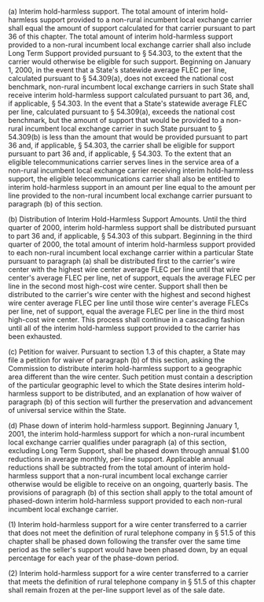 (a) Interim hold-harmless support. The total amount of interim hold-harmless support provided to a non-rural incumbent local exchange carrier shall equal the amount of support calculated for that carrier pursuant to part 36 of this chapter. The total amount of interim hold-harmless support provided to a non-rural incumbent local exchange carrier shall also include Long Term Support provided pursuant to § 54.303, to the extent that the carrier would otherwise be eligible for such support. Beginning on January 1, 2000, in the event that a State's statewide average FLEC per line, calculated pursuant to § 54.309(a), does not exceed the national cost benchmark, non-rural incumbent local exchange carriers in such State shall receive interim hold-harmless support calculated pursuant to part 36, and, if applicable, § 54.303. In the event that a State's statewide average FLEC per line, calculated pursuant to § 54.309(a), exceeds the national cost benchmark, but the amount of support that would be provided to a non-rural incumbent local exchange carrier in such State pursuant to § 54.309(b) is less than the amount that would be provided pursuant to part 36 and, if applicable, § 54.303, the carrier shall be eligible for support pursuant to part 36 and, if applicable, § 54.303. To the extent that an eligible telecommunications carrier serves lines in the service area of a non-rural incumbent local exchange carrier receiving interim hold-harmless support, the eligible telecommunications carrier shall also be entitled to interim hold-harmless support in an amount per line equal to the amount per line provided to the non-rural incumbent local exchange carrier pursuant to paragraph (b) of this section.

(b) Distribution of Interim Hold-Harmless Support Amounts. Until the third quarter of 2000, interim hold-harmless support shall be distributed pursuant to part 36 and, if applicable, § 54.303 of this subpart. Beginning in the third quarter of 2000, the total amount of interim hold-harmless support provided to each non-rural incumbent local exchange carrier within a particular State pursuant to paragraph (a) shall be distributed first to the carrier's wire center with the highest wire center average FLEC per line until that wire center's average FLEC per line, net of support, equals the average FLEC per line in the second most high-cost wire center. Support shall then be distributed to the carrier's wire center with the highest and second highest wire center average FLEC per line until those wire center's average FLECs per line, net of support, equal the average FLEC per line in the third most high-cost wire center. This process shall continue in a cascading fashion until all of the interim hold-harmless support provided to the carrier has been exhausted.

(c) Petition for waiver. Pursuant to section 1.3 of this chapter, a State may file a petition for waiver of paragraph (b) of this section, asking the Commission to distribute interim hold-harmless support to a geographic area different than the wire center. Such petition must contain a description of the particular geographic level to which the State desires interim hold-harmless support to be distributed, and an explanation of how waiver of paragraph (b) of this section will further the preservation and advancement of universal service within the State.

(d) Phase down of interim hold-harmless support. Beginning January 1, 2001, the interim hold-harmless support for which a non-rural incumbent local exchange carrier qualifies under paragraph (a) of this section, excluding Long Term Support, shall be phased down through annual $1.00 reductions in average monthly, per-line support. Applicable annual reductions shall be subtracted from the total amount of interim hold-harmless support that a non-rural incumbent local exchange carrier otherwise would be eligible to receive on an ongoing, quarterly basis. The provisions of paragraph (b) of this section shall apply to the total amount of phased-down interim hold-harmless support provided to each non-rural incumbent local exchange carrier.

(1) Interim hold-harmless support for a wire center transferred to a carrier that does not meet the definition of rural telephone company in § 51.5 of this chapter shall be phased down following the transfer over the same time period as the seller's support would have been phased down, by an equal percentage for each year of the phase-down period.

(2) Interim hold-harmless support for a wire center transferred to a carrier that meets the definition of rural telephone company in § 51.5 of this chapter shall remain frozen at the per-line support level as of the sale date.

